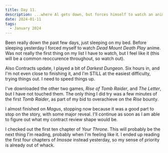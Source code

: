 ```yaml
---
title: Day 11.
description: ...where Al gets down, but forces himself to watch an anime.
date: 2024-01-11
tags: 
  - January 2024
---
```

Been really down the past few days, just sleeping on my bed. Before sleeping yesterday I forced myself to watch *Dead Mount Death Play* anime. Was not really the first thing on my list I have to watch, but I feel like it (this will be a common reoccurence throughout, so watch out).

Also Contracts update, I played a bit of *Darkest Dungeon*. Six hours in, and I'm not even close to finishing it, and I'm STILL at the easiest difficulty, trying things out. I need to speed things up.

I've downloaded the other two games, *Rise of Tomb Raider*, and *The Letter*, but I have not touched them. The only thing I did try was a few minutes of the first *Tomb Raider*, as part of my bid to overachieve on the *Rise* bounty.

I almost finished on *Magus*, stopping now because it was a good part to stop on the story, with some major reveal. I'll continue as soon as I am able to figure out what my contract review shape would be.

I checked out the first ten chapter of *Your Throne*. This will probably be the next thing I'm reading, probably when I'm feeling like it. I ended up reading the first four chapters of *Imosae* instead yesterday, so my sense of priority is already out of whack.